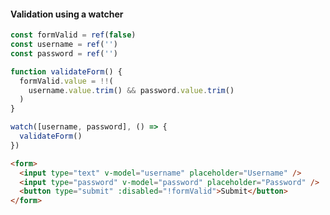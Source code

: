 #### Validation using a watcher

```js
const formValid = ref(false)
const username = ref('')
const password = ref('')

function validateForm() {
  formValid.value = !!(
    username.value.trim() && password.value.trim()
  )
}

watch([username, password], () => {
  validateForm()
})
```

```html
<form>
  <input type="text" v-model="username" placeholder="Username" />
  <input type="password" v-model="password" placeholder="Password" />
  <button type="submit" :disabled="!formValid">Submit</button>
</form>
```


<aside class="notes">

</aside>
